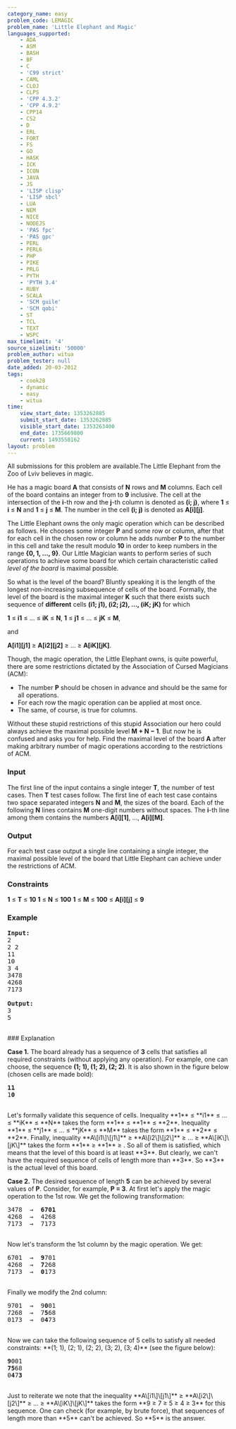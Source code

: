 ```yaml
---
category_name: easy
problem_code: LEMAGIC
problem_name: 'Little Elephant and Magic'
languages_supported:
    - ADA
    - ASM
    - BASH
    - BF
    - C
    - 'C99 strict'
    - CAML
    - CLOJ
    - CLPS
    - 'CPP 4.3.2'
    - 'CPP 4.9.2'
    - CPP14
    - CS2
    - D
    - ERL
    - FORT
    - FS
    - GO
    - HASK
    - ICK
    - ICON
    - JAVA
    - JS
    - 'LISP clisp'
    - 'LISP sbcl'
    - LUA
    - NEM
    - NICE
    - NODEJS
    - 'PAS fpc'
    - 'PAS gpc'
    - PERL
    - PERL6
    - PHP
    - PIKE
    - PRLG
    - PYTH
    - 'PYTH 3.4'
    - RUBY
    - SCALA
    - 'SCM guile'
    - 'SCM qobi'
    - ST
    - TCL
    - TEXT
    - WSPC
max_timelimit: '4'
source_sizelimit: '50000'
problem_author: witua
problem_tester: null
date_added: 20-03-2012
tags:
    - cook28
    - dynamic
    - easy
    - witua
time:
    view_start_date: 1353262885
    submit_start_date: 1353262885
    visible_start_date: 1353263400
    end_date: 1735669800
    current: 1493558162
layout: problem
---
```

All submissions for this problem are available.The Little Elephant from the Zoo of Lviv believes in magic.

He has a magic board **A** that consists of **N** rows and **M** columns. Each cell of the board contains an integer from  to **9** inclusive. The cell at the intersection of the **i**-th row and the **j**-th column is denoted as **(i; j)**, where **1** ≤ **i** ≤ **N** and **1** ≤ **j** ≤ **M**. The number in the cell **(i; j)** is denoted as **A\[i\]\[j\]**.

The Little Elephant owns the only magic operation which can be described as follows. He chooses some integer **P** and some row or column, after that for each cell in the chosen row or column he adds number **P** to the number in this cell and take the result modulo **10** in order to keep numbers in the range **{0, 1, ..., 9}**. Our Little Magician wants to perform series of such operations to achieve some board for which certain characteristic called _level of the board_ is maximal possible.

So what is the level of the board? Bluntly speaking it is the length of the longest non-increasing subsequence of cells of the board. Formally, the level of the board is the maximal integer **K** such that there exists such sequence of **different** cells **(i1; j1), (i2; j2), ..., (iK; jK)** for which

**1** ≤ **i1** ≤ ... ≤ **iK** ≤ **N**, 
**1** ≤ **j1** ≤ ... ≤ **jK** ≤ **M**,

and

**A\[i1\]\[j1\]** ≥ **A\[i2\]\[j2\]** ≥ ... ≥ **A\[iK\]\[jK\]**.

Though, the magic operation, the Little Elephant owns, is quite powerful, there are some restrictions dictated by the Association of Cursed Magicians (ACM):

- The number **P** should be chosen in advance and should be the same for all operations.
- For each row the magic operation can be applied at most once.
- The same, of course, is true for columns.

Without these stupid restrictions of this stupid Association our hero could always achieve the maximal possible level **M + N − 1**. But now he is confused and asks you for help. Find the maximal level of the board **A** after making arbitrary number of magic operations according to the restrictions of ACM.

### Input

The first line of the input contains a single integer **T**, the number of test cases. Then **T** test cases follow. The first line of each test case contains two space separated integers **N** and **M**, the sizes of the board. Each of the following **N** lines contains **M** one-digit numbers without spaces. The **i**-th line among them contains the numbers **A\[i\]\[1\]**, ..., **A\[i\]\[M\]**.

### Output

For each test case output a single line containing a single integer, the maximal possible level of the board that Little Elephant can achieve under the restrictions of ACM.

### Constraints

**1** ≤ **T** ≤ **10**
**1** ≤ **N** ≤ **100**
**1** ≤ **M** ≤ **100**
 ≤ **A\[i\]\[j\]** ≤ **9**

### Example

<pre>
<b>Input:</b>
2
2 2
11
10
3 4
3478
4268
7173

<b>Output:</b>
3
5

</pre>### Explanation
**Case 1.** The board already has a sequence of **3** cells that satisfies all required constraints (without applying any operation). For example, one can choose, the sequence **(1; 1), (1; 2), (2; 2)**. It is also shown in the figure below (chosen cells are made bold):

<pre>
<b>11</b>
1<b>0</b>

</pre>Let's formally validate this sequence of cells. Inequality **1** ≤ **i1** ≤ ... ≤ **iK** ≤ **N** takes the form **1** ≤ **1** ≤ **2**. Inequality **1** ≤ **j1** ≤ ... ≤ **jK** ≤ **M** takes the form **1** ≤ **2** ≤ **2**. Finally, inequality **A\[i1\]\[j1\]** ≥ **A\[i2\]\[j2\]** ≥ ... ≥ **A\[iK\]\[jK\]** takes the form **1** ≥ **1** ≥ . So all of them is satisfied, which means that the level of this board is at least **3**. But clearly, we can't have the required sequence of cells of length more than **3**. So **3** is the actual level of this board.
**Case 2.** The desired sequence of length **5** can be achieved by several values of **P**. Consider, for example, **P = 3**. At first let's apply the magic operation to the 1st row. We get the following transformation:

<pre>
3478  →  <b>6701</b>
4268  →  4268
7173  →  7173

</pre>Now let's transform the 1st column by the magic operation. We get:
<pre>
6701  →  <b>9</b>701
4268  →  <b>7</b>268
7173  →  <b>0</b>173

</pre>Finally we modify the 2nd column:
<pre>
9701  →  9<b>0</b>01
7268  →  7<b>5</b>68
0173  →  0<b>4</b>73

</pre>Now we can take the following sequence of 5 cells to satisfy all needed constraints: **(1; 1), (2; 1), (2; 2), (3; 2), (3; 4)** (see the figure below):
<pre>
<b>9</b>001
<b>75</b>68
0<b>4</b>7<b>3</b>

</pre>Just to reiterate we note that the inequality **A\[i1\]\[j1\]** ≥ **A\[i2\]\[j2\]** ≥ ... ≥ **A\[iK\]\[jK\]** takes the form **9 ≥ 7 ≥ 5 ≥ 4 ≥ 3** for this sequence. One can check (for example, by brute force), that sequences of length more than **5** can't be achieved. So **5** is the answer.